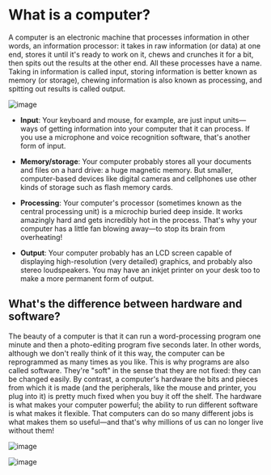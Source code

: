 # What is a computer?
A computer is an electronic machine that processes information in other words, an information processor: it takes in raw information (or data) at one end, stores it until it's ready to work on it, chews and crunches it for a bit, then spits out the results at the other end. All these processes have a name. Taking in information is called input, storing information is better known as memory (or storage), chewing information is also known as processing, and spitting out results is called output.

![image](https://cdn4.explainthatstuff.com/how-computer-works.png)

* **Input**: Your keyboard and mouse, for example, are just input units—ways of getting information into your computer that it can process. If you use a microphone and voice recognition software, that's another form of input.

* **Memory/storage**: Your computer probably stores all your documents and files on a hard drive: a huge magnetic memory. But smaller, computer-based devices like digital cameras and cellphones use other kinds of storage such as flash memory cards.

* **Processing**: Your computer's processor (sometimes known as the central processing unit) is a microchip buried deep inside. It works amazingly hard and gets incredibly hot in the process. That's why your computer has a little fan blowing away—to stop its brain from overheating!

* **Output**: Your computer probably has an LCD screen capable of displaying high-resolution (very detailed) graphics, and probably also stereo loudspeakers. You may have an inkjet printer on your desk too to make a more permanent form of output.

## What's the difference between hardware and software?
The beauty of a computer is that it can run a word-processing program one minute and then a photo-editing program five seconds later. In other words, although we don't really think of it this way, the computer can be reprogrammed as many times as you like. This is why programs are also called software. They're "soft" in the sense that they are not fixed: they can be changed easily. By contrast, a computer's hardware the bits and pieces from which it is made (and the peripherals, like the mouse and printer, you plug into it) is pretty much fixed when you buy it off the shelf. The hardware is what makes your computer powerful; the ability to run different software is what makes it flexible. That computers can do so many different jobs is what makes them so useful—and that's why millions of us can no longer live without them!

![image](https://www.itgsnews.com/wp-content/uploads/2018/01/hardware-software-review-task.png)

![image](https://i.ytimg.com/vi/zlT-Lg_QFTA/maxresdefault.jpg)